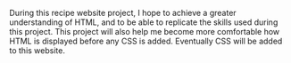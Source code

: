 During this recipe website project, I hope to achieve a greater understanding of HTML, and to be able to replicate the skills used during this project. This project will also help me become more comfortable how HTML is displayed before any CSS is added. Eventually CSS will be added to this website.